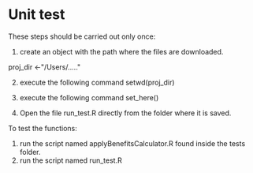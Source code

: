 # Unit test 

These steps should be carried out only once:

1. create an object with the path where the files are downloaded. 

proj_dir <-"/Users/....."

2. execute the following command
setwd(proj_dir)

3. execute the following command
set_here()

4. Open the file run_test.R directly from the folder where it is saved.



To test the functions:

1. run the script named applyBenefitsCalculator.R found inside the tests folder.
2. run the script named run_test.R